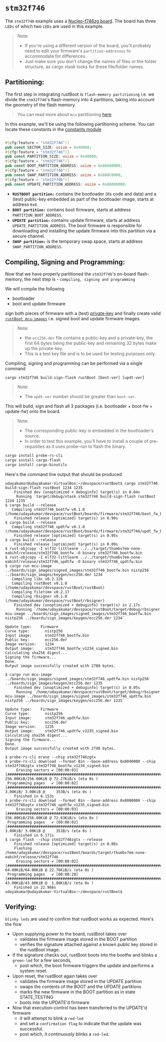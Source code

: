 # `stm32f746`

The `stm32f746` example uses a [Nucleo-f746zg board](https://www.st.com/en/evaluation-tools/nucleo-f746zg.html). The board has three `LEDs` of which two `LEDs` are used in this example.

> Note:
> - If you're using a different version of the board, you'll probably need to edit your firmware's `partition-addresses` to accommodate for differences. 
> - Just make sure you don't change the names of files or the folder structure, as cargo xtask looks for these file/folder names.

## Partitioning:

The first step in integrating rustBoot is `flash-memory partitioning` i.e. we divide the `stm32f746`'s flash-memory into 4 partitions, taking into account the geometry of the flash memory.

> You can read more about `mcu` partitioning [here](../arch/partitions.md#micro-controller-partitions)

In this example, we'll be using the following partitioning scheme. You can locate these constants in the [constants module](https://github.com/nihalpasham/rustBoot/blob/main/rustBoot/src/constants.rs)

```rust

#[cfg(feature = "stm32f746")]
pub const SECTOR_SIZE: usize = 0x40000; 
#[cfg(feature = "stm32f746")]
pub const PARTITION_SIZE: usize = 0x40000;
#[cfg(feature = "stm32f746")]
pub const BOOT_PARTITION_ADDRESS: usize = 0x08040000;
#[cfg(feature = "stm32f746")]
pub const SWAP_PARTITION_ADDRESS: usize = 0x080C0000;
#[cfg(feature = "stm32f746")]
pub const UPDATE_PARTITION_ADDRESS: usize = 0x08080000;
```
- **`RUSTBOOT partition:`** contains the bootloader (its code and data) and a (test) public-key embedded as part of the bootloader image, starts at address `0x0`.
- **`BOOT partition:`** contains boot firmware, starts at address `PARTITION_BOOT_ADDRESS`.
- **`UPDATE partition:`** contains update firmware, starts at address `UPDATE_PARTITION_ADDRESS`. The boot firmware is responsible for downloading and installing the update firmware into this partition via a secure channel.
- **`SWAP partition:`** is the temporary swap space, starts at address `SWAP_PARTITION_ADDRESS`. 

## Compiling, Signing and Programming: 

Now that we have properly partitioned the `stm32f746`'s on-board flash-memory, the next step is - `compiling, signing and programming ` 

We will compile the following 
- bootloader 
- boot and update firmware

sign both pieces of firmware with a (test) [private-key](https://github.com/nihalpasham/rustBoot/tree/main/boards/rbSigner/keygen) and finally create valid [`rustBoot mcu-images`](../arch/images.md#mcu-image-format) i.e. signed boot and update firmware images.

> Note:
> - the `ecc256.der` file contains a public-key and a private-key, the first 64 bytes being the public-key and remaining 32 bytes make up the private-key. 
> - This is a test key file and is to be used for testing purposes only.

Compiling, signing and programming can be performed via a single command

```Terminal
cargo stm32f746 build-sign-flash rustBoot [boot-ver] [updt-ver]
```
> Note:
> - The `updt-ver` number should be greater than `boot-ver`.

This will build, sign and flash all 3 packages (i.e. bootloader + boot-fw + update-fw) onto the board.

> Note: 
> - The corresponding public-key is embedded in the bootloader's source.
> - In order to test this example, you'll have to install a couple of pre-requisites  as it uses probe-run to flash the binary. 

```powershell
cargo install probe-rs-cli 
cargo install cargo-flash
cargo install cargo-binutils
```

Here's the command line output that should be produced.

```Terminal
udayakumar@udayakumar-VirtualBox:~/devspace/rustBoot$ cargo stm32f746 build-sign-flash rustBoot 1234 1235
    Finished dev [unoptimized + debuginfo] target(s) in 0.04s
     Running `target/debug/xtask stm32f746 build-sign-flash rustBoot 1234 1235`
$ cargo build --release
   Compiling stm32f746_bootfw v0.1.0 (/home/udayakumar/devspace/rustBoot/boards/firmware/stm32f746/boot_fw_blinky_green)
    Finished release [optimized] target(s) in 0.99s
$ cargo build --release
   Compiling stm32f746_updtfw v0.1.0 (/home/udayakumar/devspace/rustBoot/boards/firmware/stm32f746/updt_fw_blinky_red)
    Finished release [optimized] target(s) in 0.95s
$ cargo build --release
    Finished release [optimized] target(s) in 0.09s
$ rust-objcopy -I elf32-littlearm ../../target/thumbv7em-none-eabihf/release/stm32f746_bootfw -O binary stm32f746_bootfw.bin
$ rust-objcopy -I elf32-littlearm ../../target/thumbv7em-none-eabihf/release/stm32f746_updtfw -O binary stm32f746_updtfw.bin
$ cargo run mcu-image ../boards/sign_images/signed_images/stm32f746_bootfw.bin nistp256 ../boards/sign_images/keygen/ecc256.der 1234
   Compiling libc v0.2.126
   Compiling rustBoot v0.1.0 (/home/udayakumar/devspace/rustBoot/rustBoot)
   Compiling filetime v0.2.17
   Compiling rbsigner v0.1.0 (/home/udayakumar/devspace/rustBoot/rbsigner)
    Finished dev [unoptimized + debuginfo] target(s) in 2.17s
     Running `/home/udayakumar/devspace/rustBoot/target/debug/rbsigner mcu-image ../boards/sign_images/signed_images/stm32f746_bootfw.bin nistp256 ../boards/sign_images/keygen/ecc256.der 1234`

Update type:    Firmware
Curve type:       nistp256
Input image:      stm32f746_bootfw.bin
Public key:       ecc256.der
Image version:    1234
Output image:     stm32f746_bootfw_v1234_signed.bin
Calculating sha256 digest...
Signing the firmware...
Done.
Output image successfully created with 2780 bytes.

$ cargo run mcu-image ../boards/sign_images/signed_images/stm32f746_updtfw.bin nistp256 ../boards/sign_images/keygen/ecc256.der 1235
    Finished dev [unoptimized + debuginfo] target(s) in 0.05s
     Running `/home/udayakumar/devspace/rustBoot/target/debug/rbsigner mcu-image ../boards/sign_images/signed_images/stm32f746_updtfw.bin nistp256 ../boards/sign_images/keygen/ecc256.der 1235`

Update type:    Firmware
Curve type:       nistp256
Input image:      stm32f746_updtfw.bin
Public key:       ecc256.der
Image version:    1235
Output image:     stm32f746_updtfw_v1235_signed.bin
Calculating sha256 digest...
Signing the firmware...
Done.
Output image successfully created with 2748 bytes.

$ probe-rs-cli erase --chip stm32f746zgtx
$ probe-rs-cli download --format Bin --base-address 0x8040000 --chip stm32f746zgtx stm32f746_bootfw_v1234_signed.bin
     Erasing sectors ✔ [00:00:03] [################################################################################################################] 256.00KiB/256.00KiB @ 72.27KiB/s (eta 0s )
 Programming pages   ✔ [00:00:02] [##################################################################################################################]  3.00KiB/ 3.00KiB @     353B/s (eta 0s )
    Finished in 6.153s
$ probe-rs-cli download --format Bin --base-address 0x8080000 --chip stm32f746zgtx stm32f746_updtfw_v1235_signed.bin
     Erasing sectors ✔ [00:00:03] [################################################################################################################] 256.00KiB/256.00KiB @ 72.63KiB/s (eta 0s )
 Programming pages   ✔ [00:00:02] [##################################################################################################################]  3.00KiB/ 3.00KiB @     351B/s (eta 0s )
    Finished in 6.171s
$ cargo flash --chip stm32f746zgtx --release
    Finished release [optimized] target(s) in 0.08s
    Flashing /home/udayakumar/devspace/rustBoot/boards/target/thumbv7em-none-eabihf/release/stm32f746
     Erasing sectors ✔ [00:00:02] [##################################################################################################################] 64.00KiB/64.00KiB @ 22.76KiB/s (eta 0s )
 Programming pages   ✔ [00:00:20] [##################################################################################################################] 43.00KiB/43.00KiB @  1.88KiB/s (eta 0s )
    Finished in 22.968s
udayakumar@udayakumar-VirtualBox:~/devspace/rustBoot$ 

```
## Verifying:

`blinky leds` are used to confirm that rustBoot works as expected. Here's the flow

- Upon supplying power to the board, rustBoot takes over 
    - validates the firmware image stored in the BOOT partition
    - verifies the signature attached against a known public key stored in the rustBoot image.
- If the signature checks out, rustBoot boots into the bootfw and blinks a `green-led` for a few seconds, 
    - post which, the boot firmware triggers the update and performs a system reset. 
- Upon reset, the rustBoot again takes over 
    - validates the firmware image stored in the UPDATE partition 
    - swaps the contents of the BOOT and the UPDATE partitions
    - marks the new firmware in the BOOT partition as in state STATE_TESTING
    - boots into the UPDATE'd firmware 
- Now that execution-control has been transferred to the UPDATE'd firmware
    - it will attempt to blink a `red-led` 
    - and set a `confirmation flag` to indicate that the update was successful.
    - post which, it continuously blinks a `red-led`.